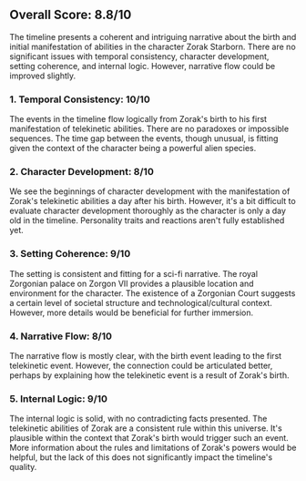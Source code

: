 ## Overall Score: 8.8/10
The timeline presents a coherent and intriguing narrative about the birth and initial manifestation of abilities in the character Zorak Starborn. There are no significant issues with temporal consistency, character development, setting coherence, and internal logic. However, narrative flow could be improved slightly.

### 1. Temporal Consistency: 10/10
The events in the timeline flow logically from Zorak's birth to his first manifestation of telekinetic abilities. There are no paradoxes or impossible sequences. The time gap between the events, though unusual, is fitting given the context of the character being a powerful alien species.

### 2. Character Development: 8/10
We see the beginnings of character development with the manifestation of Zorak's telekinetic abilities a day after his birth. However, it's a bit difficult to evaluate character development thoroughly as the character is only a day old in the timeline. Personality traits and reactions aren't fully established yet.

### 3. Setting Coherence: 9/10
The setting is consistent and fitting for a sci-fi narrative. The royal Zorgonian palace on Zorgon VII provides a plausible location and environment for the character. The existence of a Zorgonian Court suggests a certain level of societal structure and technological/cultural context. However, more details would be beneficial for further immersion.

### 4. Narrative Flow: 8/10
The narrative flow is mostly clear, with the birth event leading to the first telekinetic event. However, the connection could be articulated better, perhaps by explaining how the telekinetic event is a result of Zorak's birth.

### 5. Internal Logic: 9/10
The internal logic is solid, with no contradicting facts presented. The telekinetic abilities of Zorak are a consistent rule within this universe. It's plausible within the context that Zorak's birth would trigger such an event. More information about the rules and limitations of Zorak's powers would be helpful, but the lack of this does not significantly impact the timeline's quality.
